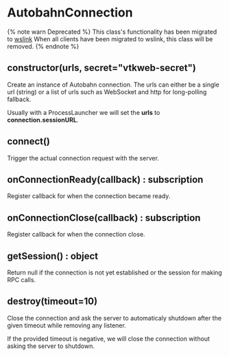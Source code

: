 # AutobahnConnection

{% note warn Deprecated %}
This class's functionality has been migrated to [wslink](https://github.com/kitware/wslink)
When all clients have been migrated to wslink, this class will be removed.
{% endnote %}
## constructor(urls, secret="vtkweb-secret")

Create an instance of Autobahn connection. The urls can either
be a single url (string) or a list of urls such as WebSocket and http
for long-polling fallback.

Usually with a ProcessLauncher we will set the **urls** to **connection.sessionURL**.

## connect() 

Trigger the actual connection request with the server.

## onConnectionReady(callback) : subscription

Register callback for when the connection became ready.

## onConnectionClose(callback) : subscription

Register callback for when the connection close.

## getSession() : object

Return null if the connection is not yet established or the session
for making RPC calls.

## destroy(timeout=10)

Close the connection and ask the server to automaticaly shutdown after the given timeout while removing any listener.

If the provided timeout is negative, we will close the connection without asking the server to shutdown.
